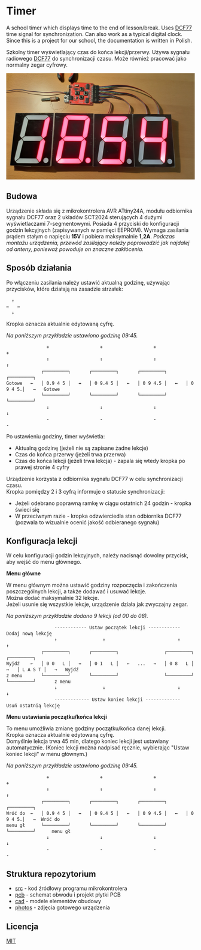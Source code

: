 # Timer

A school timer which displays time to the end of lesson/break. Uses [DCF77](https://en.wikipedia.org/wiki/DCF77) time signal for synchronization. Can also work as a typical digital clock. Since this is a project for our school, the documentation is written in Polish.

Szkolny timer wyświetlający czas do końca lekcji/przerwy. Używa sygnału radiowego [DCF77](https://en.wikipedia.org/wiki/DCF77) do synchronizacji czasu. Może również pracować jako normalny zegar cyfrowy.

![Timer](photos/timer4.jpg)

## Budowa

Urządzenie składa się z mikrokontrolera AVR ATtiny24A, modułu odbiornika sygnału DCF77 oraz 2 układów SCT2024 sterujących 4 dużymi wyświetlaczami 7-segmentowymi. Posiada 4 przyciski do konfiguracji godzin lekcyjnych (zapisywanych w pamięci EEPROM). Wymaga zasilania prądem stałym o napięciu **15V** i pobiera maksymalnie **1,2A**. _Podczas montażu urządzenia, przewód zasilający należy poprowadzić jak najdalej od anteny, ponieważ powoduje on znaczne zakłócenia._

## Sposób działania

Po włączeniu zasilania należy ustawić aktualną godzinę, używając przycisków, które działają na zasadzie strzałek:

```
  ↑  
←   →
  ↓  
```

Kropka oznacza aktualnie edytowaną cyfrę.

_Na poniższym przykładzie ustawiono godzinę 09:45._

```
               +                   +                   +                   +               
               ↑                   ↑                   ↑                   ↑               
             ┌─────────┐       ┌─────────┐       ┌─────────┐       ┌─────────┐             
Gotowe   ←   │ 0.9 4 5 │   ↔   │ 0 9.4 5 │   ↔   │ 0 9 4.5 │   ↔   │ 0 9 4 5.│   →   Gotowe
             └─────────┘       └─────────┘       └─────────┘       └─────────┘             
               ↓                   ↓                   ↓                   ↓               
               -                   -                   -                   -               
```

Po ustawieniu godziny, timer wyświetla:

* Aktualną godzinę (jeżeli nie są zapisane żadne lekcje)
* Czas do końca przerwy (jeżeli trwa przerwa)
* Czas do końca lekcji (jeżeli trwa lekcja) - zapala się wtedy kropka po prawej stronie 4 cyfry

Urządzenie korzysta z odbiornika sygnału DCF77 w celu synchronizacji czasu.\
Kropka pomiędzy 2 i 3 cyfrą informuje o statusie synchronizacji:

* Jeżeli odebrano poprawną ramkę w ciągu ostatnich 24 godzin - kropka świeci się
* W przeciwnym razie - kropka odzwierciedla stan odbiornika DCF77 (pozwala to wizualnie ocenić jakość odbieranego sygnału)

## Konfiguracja lekcji

W celu konfiguracji godzin lekcyjnych, należy nacisnąć dowolny przycisk, aby wejść do menu głównego.

**Menu główne**

W menu głównym można ustawić godziny rozpoczęcia i zakończenia poszczególnych lekcji, a także dodawać i usuwać lekcje.\
Można dodać maksymalnie 32 lekcje.\
Jeżeli usunie się wszystkie lekcje, urządzenie działa jak zwyczajny zegar.

_Na poniższym przykładzie dodano 9 lekcji (od 00 do 08)._

```
                  ------------ Ustaw początek lekcji ------------         Dodaj nową lekcję          
                  ↑                 ↑                           ↑                 ↑                  
             ┌─────────┐       ┌─────────┐                 ┌─────────┐       ┌─────────┐             
Wyjdź    ←   │ 0 0   L │   ↔   │ 0 1   L │   ↔   ...   ↔   │ 0 8   L │   ↔   │ L A S T │   →   Wyjdź 
z menu       └─────────┘       └─────────┘                 └─────────┘       └─────────┘       z menu
                  ↓                 ↓                           ↓                 ↓                  
                  ------------- Ustaw koniec lekcji -------------        Usuń ostatnią lekcję        
```

**Menu ustawiania początku/końca lekcji**

To menu umożliwia zmianę godziny początku/końca danej lekcji.\
Kropka oznacza aktualnie edytowaną cyfrę.\
Domyślnie lekcja trwa 45 min, dlatego koniec lekcji jest ustawiany automatycznie. (Koniec lekcji można nadpisać ręcznie, wybierając "Ustaw koniec lekcji" w menu głównym.)

_Na poniższym przykładzie ustawiono godzinę 09:45._

```
               +                   +                   +                   +               
               ↑                   ↑                   ↑                   ↑               
             ┌─────────┐       ┌─────────┐       ┌─────────┐       ┌─────────┐             
Wróć do  ←   │ 0.9 4 5 │   ↔   │ 0 9.4 5 │   ↔   │ 0 9 4.5 │   ↔   │ 0 9 4 5.│   →  Wróć do
menu gł      └─────────┘       └─────────┘       └─────────┘       └─────────┘      menu gł
               ↓                   ↓                   ↓                   ↓               
               -                   -                   -                   -               
```

## Struktura repozytorium

* [src](src) - kod źródłowy programu mikrokontrolera
* [pcb](pcb) - schemat obwodu i projekt płytki PCB
* [cad](cad) - modele elementów obudowy
* [photos](photos) - zdjęcia gotowego urządzenia

## Licencja

[MIT](LICENSE)
